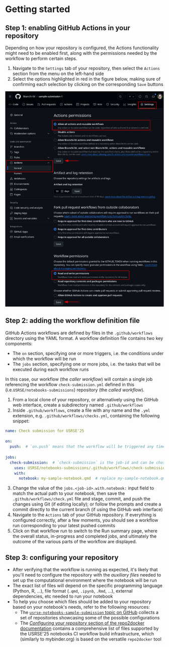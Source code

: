 # Getting started

## Step 1: enabling GitHub Actions in your repository

Depending on how your repository is configured, the Actions functionality might need to be enabled first, along with the permissions needed by the workflow to perform certain steps.

1. Navigate to the `Settings` tab of your repository, then select the `Actions` section from the menu on the left-hand side
2. Select the options highlighted in red in the figure below, making sure of confirming each selection by clicking on the corresponding `Save` buttons

![](enable-actions.png)

## Step 2: adding the workflow definition file

GitHub Actions workflows are defined by files in the `.github/workflows` directory using the YAML format. A workflow definition file contains two key components:

- The `on` section, specifying one or more triggers, i.e. the conditions under which the workflow will be run
- The `jobs` section, specifying one or more jobs, i.e. the tasks that will be executed during each workflow runs

In this case, our workflow (the _caller workflow_) will contain a single job referencing the workflow `check-submission.yml` defined in this (i.e.`USRSE/notebooks-submissions`) repository (the _called workflow_).

1. From a local clone of your repository, or alternatively using the GitHub web interface, create a subdirectory named `.github/workflows`
2. Inside `.github/workflows`, create a file with any name and the `.yml` extension, e.g. `.github/workflows/checks.yml`, containing the following snippet:
  
  ```yml
  name: Check submission for USRSE'25

  on:
    push:  # `on.push` means that the workflow will be triggered any time one or more commits are pushed to the repository

  jobs:
    check-submission:  # `check-submission` is the job-id and can be chosen arbitrarily
      uses: USRSE/notebooks-submissions/.github/workflows/check-submission.yml@v1
      with:
        notebook: my-sample-notebook.qmd  # replace my-sample-notebook.qmd with the actual path to your notebook
  ```

3. Change the value of the `jobs.<job-id>.with.notebook:` input field to match the actual path to your notebook, then save the `.github/workflows/check.yml` file and stage, commit, and push the changes using Git (if editing locally); or follow the prompts and create a commit directly to the current branch (if using the GitHub web interface)
4. Navigate to the `Actions` tab of your GitHub repository. If everything is configured correctly, after a few moments, you should see a workflow run corresponding to your latest pushed commits
5. Click on that workflow run to switch to the Run summary page, where the overall status, in-progress and completed jobs, and ultimately the outcome of the various parts of the workflow are displayed.

## Step 3: configuring your repository

- After verifying that the workflow is running as expected, it's likely that you'll need to configure the repository with the _auxiliary files_ needed to set up the computational environment where the notebook will be run
- The exact list of files will depend on the specific programming language (Python, R, ...), file format (`.qmd`, `.ipynb`, `.Rmd`, ...), external dependencies, etc needed to run your notebook
- To help you choose which files should be added to your repository based on your notebook's needs, refer to the following resources:
  - The [`usrse-notebooks-sample-submission` topic on GitHub](https://github.com/topics/usrse-notebooks-sample-submission) collects a set of repositories showcasing some of the possible configurations
  - The [_Configuring your repository_ section of the repo2docker documentation](https://repo2docker.readthedocs.io/en/latest/configuration/index.html) contains a comprehensive list of files supported by the USRSE'25 notebooks CI workflow build infrastructure, which (similarly to mybinder.org) is based on the versatile `repo2docker` tool
